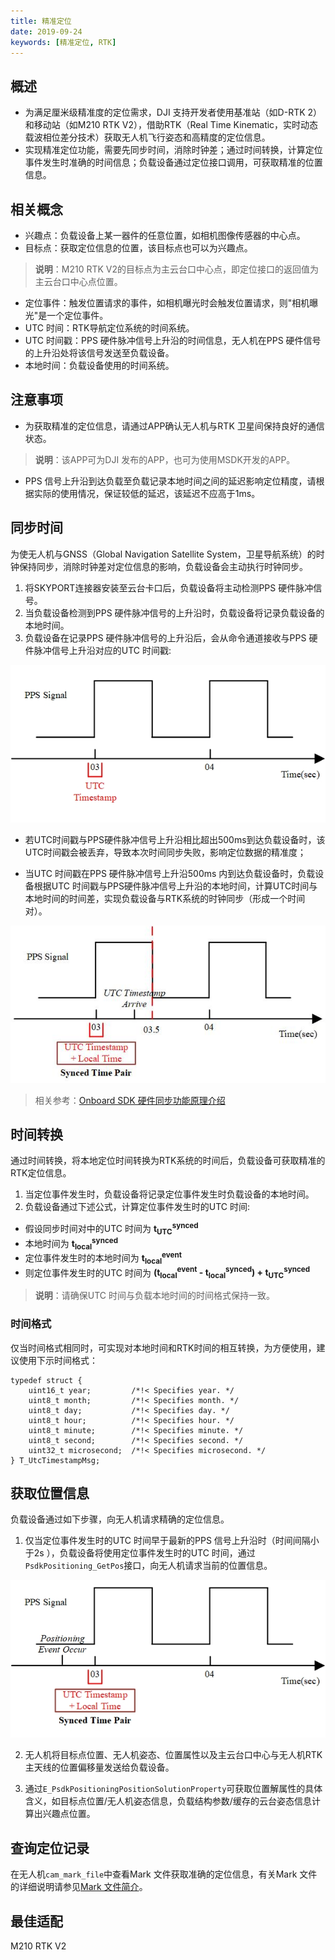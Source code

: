 ```yaml
---
title: 精准定位
date: 2019-09-24
keywords: [精准定位, RTK]
---
```


## 概述

* 为满足厘米级精准度的定位需求，DJI 支持开发者使用基准站（如D-RTK 2）和移动站（如M210 RTK V2），借助RTK（Real Time Kinematic，实时动态载波相位差分技术）获取无人机飞行姿态和高精度的定位信息。
* 实现精准定位功能，需要先同步时间，消除时钟差；通过时间转换，计算定位事件发生时准确的时间信息；负载设备通过定位接口调用，可获取精准的位置信息。

## 相关概念

* 兴趣点：负载设备上某一器件的任意位置，如相机图像传感器的中心点。
* 目标点：获取定位信息的位置，该目标点也可以为兴趣点。

> **说明**：M210 RTK V2的目标点为主云台口中心点，即定位接口的返回值为主云台口中心点位置。

* 定位事件：触发位置请求的事件，如相机曝光时会触发位置请求，则"相机曝光"是一个定位事件。
* UTC 时间：RTK导航定位系统的时间系统。
* UTC 时间戳：PPS 硬件脉冲信号上升沿的时间信息，无人机在PPS 硬件信号的上升沿处将该信号发送至负载设备。
* 本地时间：负载设备使用的时间系统。

## 注意事项

* 为获取精准的定位信息，请通过APP确认无人机与RTK 卫星间保持良好的通信状态。

>**说明**：该APP可为DJI 发布的APP，也可为使用MSDK开发的APP。

* PPS 信号上升沿到达负载至负载记录本地时间之间的延迟影响定位精度，请根据实际的使用情况，保证较低的延迟，该延迟不应高于1ms。

## 同步时间

为使无人机与GNSS（Global Navigation Satellite System，卫星导航系统）的时钟保持同步，消除时钟差对定位信息的影响，负载设备会主动执行时钟同步。  

1. 将SKYPORT连接器安装至云台卡口后，负载设备将主动检测PPS 硬件脉冲信号。
2. 当负载设备检测到PPS 硬件脉冲信号的上升沿时，负载设备将记录负载设备的本地时间。
3. 负载设备在记录PPS 硬件脉冲信号的上升沿后，会从命令通道接收与PPS 硬件脉冲信号上升沿对应的UTC 时间戳:

![](../images/guide/positioning_guide/positioning_guide_1.jpg)

* 若UTC时间戳与PPS硬件脉冲信号上升沿相比超出500ms到达负载设备时，该UTC时间戳会被丢弃，导致本次时间同步失败，影响定位数据的精准度；

* 当UTC 时间戳在PPS 硬件脉冲信号上升沿500ms 内到达负载设备时，负载设备根据UTC 时间戳与PPS硬件脉冲信号上升沿的本地时间，计算UTC时间与本地时间的时间差，实现负载设备与RTK系统的时钟同步（形成一个时间对）。

![](../images/guide/positioning_guide/positioning_guide_2.jpg)

> 相关参考：[Onboard SDK 硬件同步功能原理介绍](https://developer.dji.com/cn/onboard-sdk/documentation/guides/component-guide-hardware-sync.html#Principles-of-Operation)

## 时间转换

通过时间转换，将本地定位时间转换为RTK系统的时间后，负载设备可获取精准的RTK定位信息。

1. 当定位事件发生时，负载设备将记录定位事件发生时负载设备的本地时间。  
2. 负载设备通过下述公式，计算定位事件发生时的UTC 时间:

* 假设同步时间对中的UTC 时间为 <b>t<sub>UTC</sub><sup>synced</sup></b>
* 本地时间为 <b>t<sub>local</sub><sup>synced</sup></b>
* 定位事件发生时的本地时间为 <b>t<sub>local</sub><sup>event</sup></b>
* 则定位事件发生时的UTC 时间为 <b>(t<sub>local</sub><sup>event</sup> - t<sub>local</sub><sup>synced</sup>) + t<sub>UTC</sub><sup>synced</sup></b>

>**说明**：请确保UTC 时间与负载本地时间的时间格式保持一致。

### 时间格式

仅当时间格式相同时，可实现对本地时间和RTK时间的相互转换，为方便使用，建议使用下示时间格式：

```
typedef struct {
    uint16_t year;         /*!< Specifies year. */
    uint8_t month;         /*!< Specifies month. */
    uint8_t day;           /*!< Specifies day. */
    uint8_t hour;          /*!< Specifies hour. */
    uint8_t minute;        /*!< Specifies minute. */
    uint8_t second;        /*!< Specifies second. */
    uint32_t microsecond;  /*!< Specifies microsecond. */
} T_UtcTimestampMsg;
```
## 获取位置信息

负载设备通过如下步骤，向无人机请求精确的定位信息。  

1. 仅当定位事件发生时的UTC 时间早于最新的PPS 信号上升沿时（时间间隔小于2s ），负载设备将使用定位事件发生时的UTC 时间，通过`PsdkPositioning_GetPos`接口，向无人机请求当前的位置信息。 

![](../images/guide/positioning_guide/positioning_guide_3.jpg)

2. 无人机将目标点位置、无人机姿态、位置属性以及主云台口中心与无人机RTK 主天线的位置偏移量发送给负载设备。 

3. 通过`E_PsdkPositioningPositionSolutionProperty`可获取位置解属性的具体含义，如目标点位置/无人机姿态信息，负载结构参数/缓存的云台姿态信息计算出兴趣点位置。

## 查询定位记录

在无人机`cam_mark_file`中查看Mark 文件获取准确的定位信息，有关Mark 文件的详细说明请参见[Mark 文件简介](https://djisdksupport.zendesk.com/hc/zh-cn/articles/360024019493-Mark文件简介)。

## 最佳适配

M210 RTK V2



